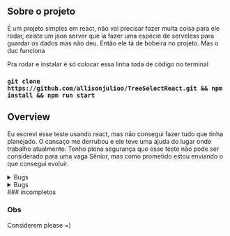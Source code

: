 ## Sobre o projeto

É um projeto simples em react, não vai precisar fazer muita coisa para ele rodar, existe um json server que ia fazer uma espécie de serveless para guardar os dados mas não deu.
Então ele tá de bobeira no projeto. Mas o duc funciona

Pra rodar e instalar é só colocar essa linha toda de código no terminal

### `git clone https://github.com/allisonjulioo/TreeSelectReact.git && npm install && npm run start`




## Overview

Eu escrevi esse teste usando react, mas não consegui fazer tudo que tinha planejado. O cansaço me derrubou e ele teve uma ajuda do lugar onde trabalho atualmente. 
Tenho plena segurança que esse teste não pode ser considerado para uma vaga Sênior, mas como prometido estou enviando o que consegui evoluir. 


<details>
 <summary>Bugs</summary>
- Seleção múltipla
- Listagem
- Testes
</details>

<details>
 <summary>Bugs</summary>
...projeto,
- Testes, 
- usabilidade
</details>
### incompletos


### Obs 
Considerem please =)
 
